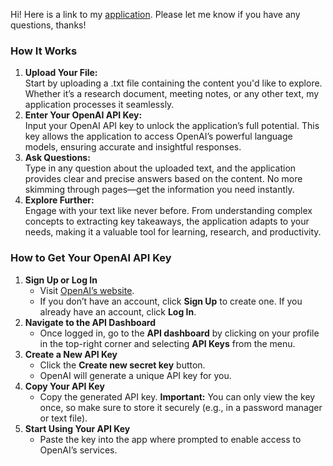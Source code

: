 Hi\! Here is a link to my [application](https://https://genai-site-up.streamlit.app/). Please let me know if you have any questions, thanks\!

### **How It Works**

1. **Upload Your File:**  
   Start by uploading a .txt file containing the content you'd like to explore. Whether it’s a research document, meeting notes, or any other text, my application processes it seamlessly.  
2. **Enter Your OpenAI API Key:**  
   Input your OpenAI API key to unlock the application’s full potential. This key allows the application to access OpenAI’s powerful language models, ensuring accurate and insightful responses.  
3. **Ask Questions:**  
   Type in any question about the uploaded text, and the application provides clear and precise answers based on the content. No more skimming through pages—get the information you need instantly.  
4. **Explore Further:**  
   Engage with your text like never before. From understanding complex concepts to extracting key takeaways, the application adapts to your needs, making it a valuable tool for learning, research, and productivity.

### **How to Get Your OpenAI API Key**

1. **Sign Up or Log In**  
   * Visit [OpenAI’s website](https://platform.openai.com/).  
   * If you don’t have an account, click **Sign Up** to create one. If you already have an account, click **Log In**.  
2. **Navigate to the API Dashboard**  
   * Once logged in, go to the **API dashboard** by clicking on your profile in the top-right corner and selecting **API Keys** from the menu.  
3. **Create a New API Key**  
   * Click the **Create new secret key** button.  
   * OpenAI will generate a unique API key for you.  
4. **Copy Your API Key**  
   * Copy the generated API key. **Important:** You can only view the key once, so make sure to store it securely (e.g., in a password manager or text file).  
5. **Start Using Your API Key**  
   * Paste the key into the app where prompted to enable access to OpenAI’s services.
